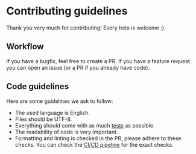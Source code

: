 # Contributing guidelines

Thank you very much for contributing! Every help is welcome :).

## Workflow

If you have a bugfix, feel free to create a PR. If you have a feature request you can open an issue (or a PR if you already have code).

## Code guidelines

Here are some guidelines we ask to follow:

- The used language is English.
- Files should be UTF-8.
- Everything should come with as much [tests](./tests) as possible.
- The readability of code is very important.
- Formatting and linting is checked in the PR, please adhere to these checks. You can check the [CI/CD pipeline](./.github/workflows/test-deploy.yml) for the exact checks.
